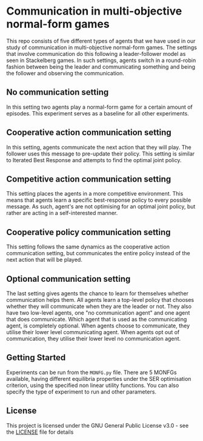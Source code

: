 # Communication in multi-objective normal-form games
This repo consists of five different types of agents that we have used in our study of communication in multi-objective normal-form games. The settings that involve communication do this following a leader-follower model as seen in Stackelberg games. 
In such settings, agents switch in a round-robin fashion between being the leader and communicating something and being the follower and observing the communication.

## No communication setting
In this setting two agents play a normal-form game for a certain amount of episodes. This experiment serves as a baseline for all other experiments.

## Cooperative action communication setting
In this setting, agents communicate the next action that they will play. The follower uses this message to pre-update their policy. This setting is similar to Iterated Best Response and attempts to find the optimal joint policy.

## Competitive action communication setting
This setting places the agents in a more competitive environment. This means that agents learn a specific best-response policy to every possible message. As such, agent's are not optimising for an optimal joint policy, but rather are acting in a self-interested manner.

## Cooperative policy communication setting
This setting follows the same dynamics as the cooperative action communication setting, but communicates the entire policy instead of the next action that will be played.

## Optional communication setting
The last setting gives agents the chance to learn for themselves whether communication helps them. All agents learn a top-level policy that chooses whether they will communicate when they are the leader or not. They also have two low-level agents, one "no communication agent" and one agent that does communicate. Which agent that is used as the communicating agent, is completely optional. When agents choose to communicate, they utilise their lower level communicating agent. When agents opt out of communication, they utilise their lower level no communication agent.

## Getting Started

Experiments can be run from the `MONFG.py` file. There are 5 MONFGs available, having different equilibria properties under the SER optimisation criterion, using the specified non linear utility functions. You can also specify the type of experiment to run and other parameters. 

## License

This project is licensed under the GNU General Public License v3.0 - see the [LICENSE](LICENSE) file for details


